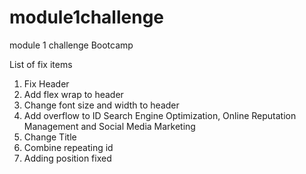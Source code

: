 # module1challenge
module 1 challenge Bootcamp

List of fix items

1) Fix Header
2) Add flex wrap to header
3) Change font size and width to header
4) Add overflow to ID Search Engine Optimization, Online Reputation Management and Social Media Marketing
5) Change Title
6) Combine repeating id 
7) Adding position fixed